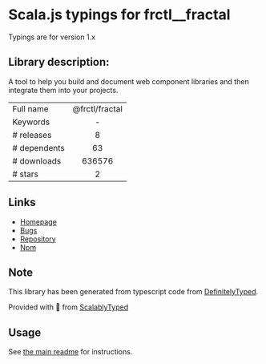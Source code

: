 
# Scala.js typings for frctl__fractal

Typings are for version 1.x

## Library description:
A tool to help you build and document web component libraries and then integrate them into your projects.

|                    |                 |
| ------------------ | :-------------: |
| Full name          | @frctl/fractal |
| Keywords           | - |
| # releases         | 8 |
| # dependents       | 63 |
| # downloads        | 636576 |
| # stars            | 2 |

## Links
- [Homepage](https://github.com/frctl/fractal)
- [Bugs](https://github.com/frctl/fractal/issues)
- [Repository](https://github.com/frctl/fractal)
- [Npm](https://www.npmjs.com/package/%40frctl%2Ffractal)
    


## Note
This library has been generated from typescript code from [DefinitelyTyped](https://definitelytyped.org).

Provided with :purple_heart: from [ScalablyTyped](https://github.com/oyvindberg/ScalablyTyped)

## Usage
See [the main readme](../../readme.md) for instructions.


